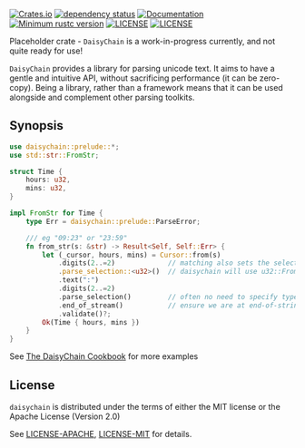 [![Crates.io](https://img.shields.io/crates/v/daisychain.svg?style=flat-square)](https://crates.io/crates/daisychain)
[![dependency status](https://deps.rs/repo/github/akanalytics/daisychain/status.svg)](https://deps.rs/repo/github/akanalytics/daisychain)
[![Documentation](https://docs.rs/daisychain/badge.svg)](https://docs.rs/daisychain/)
[![Minimum rustc version](https://img.shields.io/badge/rustc-1.65.0+-lightgray.svg)](#rust-version-requirements-msrv)
[![LICENSE](https://img.shields.io/badge/license-MIT-blue.svg)](LICENSE)
[![LICENSE](https://img.shields.io/badge/license-APACHE-lightblue.svg)](LICENSE)




Placeholder crate - `DaisyChain` is a work-in-progress currently, and not quite ready for use!


`DaisyChain` provides a library for parsing unicode text. It aims to have a gentle and intuitive API, without sacrificing performance (it can be zero-copy). Being a library, rather than a framework means that it can be used alongside and complement other parsing toolkits.

## Synopsis

```rust
use daisychain::prelude::*;
use std::str::FromStr;

struct Time {
    hours: u32,
    mins: u32,
}

impl FromStr for Time {
    type Err = daisychain::prelude::ParseError;

    /// eg "09:23" or "23:59"
    fn from_str(s: &str) -> Result<Self, Self::Err> {
        let (_cursor, hours, mins) = Cursor::from(s)
            .digits(2..=2)             // matching also sets the selection
            .parse_selection::<u32>()  // daisychain will use u32::FromStr
            .text(":")
            .digits(2..=2)
            .parse_selection()         // often no need to specify type explicitly
            .end_of_stream()           // ensure we are at end-of-string
            .validate()?;
        Ok(Time { hours, mins })
    }
}
```
See [The DaisyChain Cookbook](https://docs.rs/crate/daisychain/latest/source/examples/cookbook/) for more examples

## License

`daisychain` is distributed under the terms of either the MIT license or the
Apache License (Version 2.0)



See [LICENSE-APACHE](LICENSE-APACHE), [LICENSE-MIT](LICENSE-MIT) for details.